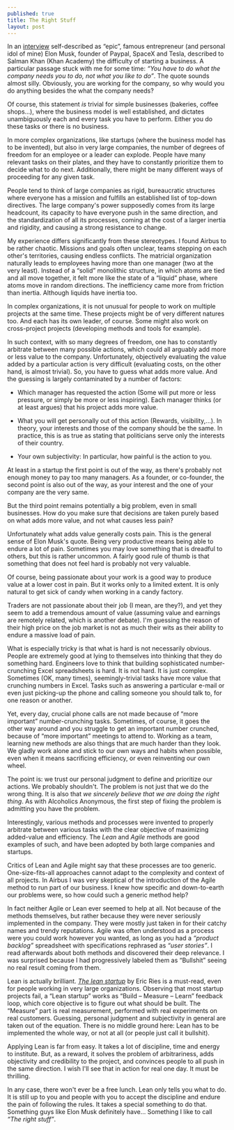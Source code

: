 ```yaml
---
published: true
title: The Right Stuff
layout: post
---
```

In an [interview](https://www.youtube.com/watch?v=vDwzmJpI4io) self-described as “epic”, famous entrepreneur (and personal idol of mine) Elon Musk, founder of Paypal, SpaceX and Tesla, described to Salman Khan (Khan Academy) the difficulty of starting a business. A particular passage stuck with me for some time: *“You have to do what the company needs you to do, not what you like to do”*. The quote sounds almost silly. Obviously, you are working for the company, so why would you do anything besides the what the company needs?

Of course, this statement *is* trivial for simple businesses (bakeries, coffee shops...), where the business model is well established, and dictates unambiguously each and every task you have to perform. Either you do these tasks or there is no business.

In more complex organizations, like startups (where the business model has to be invented), but also in very large companies, the number of degrees of freedom for an employee or a leader can explode. People have many relevant tasks on their plates, and they have to constantly prioritize them to decide what to do next. Additionally, there might be many different ways of proceeding for any given task.

People tend to think of large companies as rigid, bureaucratic structures where everyone has a mission and fulfills an established list of top-down directives. The large company's power supposedly comes from its large headcount, its capacity to have everyone push in the same direction, and the standardization of all its processes, coming at the cost of a larger inertia and rigidity, and causing a strong resistance to change.

My experience differs significantly from these stereotypes. I found Airbus to be rather chaotic. Missions and goals often unclear, teams stepping on each other's territories, causing endless conflicts. The matricial organization naturally leads to employees having more than one manager (two at the very least). Instead of a “solid” monolithic structure, in which atoms are tied and all move together, it felt more like the state of a “liquid” phase, where atoms move in random directions. The inefficiency came more from friction than inertia. Although liquids have inertia too.

In complex organizations, it is not unusual for people to work on multiple projects at the same time. These projects might be of very different natures too. And each has its own leader, of course. Some might also work on cross-project projects (developing methods and tools for example).

In such context, with so many degrees of freedom, one has to constantly arbitrate between many possible actions, which could all arguably add more or less value to the company. Unfortunately, objectively evaluating the value added by a particular action is very difficult (evaluating costs, on the other hand, is almost trivial). So, you have to guess what adds more value. And the guessing is largely contaminated by a number of factors:

- Which manager has requested the action (Some will put more or less pressure, or simply be more or less inspiring). Each manager thinks (or at least argues) that his project adds more value.

- What you will get personally out of this action (Rewards, visibility,...). In theory, your interests and those of the company should be the same. In practice, this is as true as stating that politicians serve only the interests of their country.

- Your own subjectivity: In particular, how painful is the action to you.

At least in a startup the first point is out of the way, as there's probably not enough money to pay too many managers. As a founder, or co-founder, the second point is also out of the way, as your interest and the one of your company are the very same.

But the third point remains potentially a big problem, even in small businesses. How do you make sure that decisions are taken purely based on what adds more value, and not what causes less pain?

Unfortunately what adds value generally costs pain. This is the general sense of Elon Musk's quote. Being very productive means being able to endure a lot of pain. Sometimes you may love something that is dreadful to others, but this is rather uncommon. A fairly good rule of thumb is that something that does not feel hard is probably not very valuable.

Of course, being passionate about your work is a good way to produce value at a lower cost in pain. But it works only to a limited extent. It is only natural to get sick of candy when working in a candy factory.

Traders are not passionate about their job (I mean, are they?), and yet they seem to add a tremendous amount of value (assuming value and earnings are remotely related, which is another debate). I'm guessing the reason of their high price on the job market is not as much their wits as their ability to endure a massive load of pain.

What is especially tricky is that what is hard is not necessarily obvious. People are extremely good at lying to themselves into thinking that they do something hard. Engineers love to think that building sophisticated number-crunching Excel spreadsheets is hard. It is not hard. It is just complex. Sometimes (OK, many times), seemingly-trivial tasks have more value that crunching numbers in Excel. Tasks such as answering a particular e-mail or even just picking-up the phone and calling someone you should talk to, for one reason or another.

Yet, every day, crucial phone calls are not made because of “more important” number-crunching tasks. Sometimes, of course, it goes the other way around and you struggle to get an important number crunched, because of “more important” meetings to attend to. Working as a team, learning new methods are also things that are much harder than they look. We gladly work alone and stick to our own ways and habits when possible, even when it means sacrificing efficiency, or even reinventing our own wheel.

The point is: we trust our personal judgment to define and prioritize our actions. We probably shouldn't. The problem is not just that we do the wrong thing. It is also that *we sincerely believe that we are doing the right thing*. As with Alcoholics Anonymous, the first step of fixing the problem is admitting you have the problem.

Interestingly, various methods and processes were invented to properly arbitrate between various tasks with the clear objective of maximizing added-value and efficiency. The *Lean* and *Agile* methods are good examples of such, and have been adopted by both large companies and startups.

Critics of Lean and Agile might say that these processes are too generic. One-size-fits-all approaches cannot adapt to the complexity and context of all projects. In Airbus I was very skeptical of the introduction of the Agile method to run part of our business. I knew how specific and down-to-earth our problems were, so how could such a generic method help?

In fact neither Agile or Lean ever seemed to help at all. Not because of the methods themselves, but rather because they were never seriously implemented in the company. They were mostly just taken in for their catchy names and trendy reputations. Agile was often understood as a process were you could work however you wanted, as long as you had a *“product backlog”* spreadsheet with specifications rephrased as *“user stories”*. I read afterwards about both methods and discovered their deep relevance. I was surprised because I had progressively labeled them as “Bullshit” seeing no real result coming from them.

Lean is actually brilliant. *[The lean startup](http://www.amazon.com/Lean-Startup-Entrepreneurs-Continuous-Innovation/dp/0307887898)* by Eric Ries is a must-read, even for people working in very large organizations. Observing that most startup projects fail, a “Lean startup” works as “Build – Measure – Learn” feedback loop, which core objective is to figure out what should be built. The “Measure” part is real measurement, performed with real experiments on real customers. Guessing, personal judgment and subjectivity in general are taken out of the equation. There is no middle ground here: Lean has to be implemented the whole way, or not at all (or people just call it bullshit).

Applying Lean is far from easy. It takes a lot of discipline, time and energy to institute. But, as a reward, it solves the problem of arbitrariness, adds objectivity and credibility to the project, and convinces people to all push in the same direction. I wish I'll see that in action for real one day. It must be thrilling.

In any case, there won't ever be a free lunch. Lean only tells you what to do. It is still up to you and people with you to accept the discipline and endure the pain of following the rules. It takes a special something to do that. Something guys like Elon Musk definitely have... Something I like to call *“The right stuff”*.